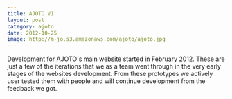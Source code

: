 ```yaml
---
title: AJOTO V1
layout: post
category: ajoto
date: 2012-10-25
image: http://m-jo.s3.amazonaws.com/ajoto/ajoto.jpg
---
```


Development for AJOTO's main website started in February 2012. These are just a few of the iterations that we as a team went through in the very early stages of the websites development. From these prototypes we actively user tested them with people and will continue development from the feedback we got.




